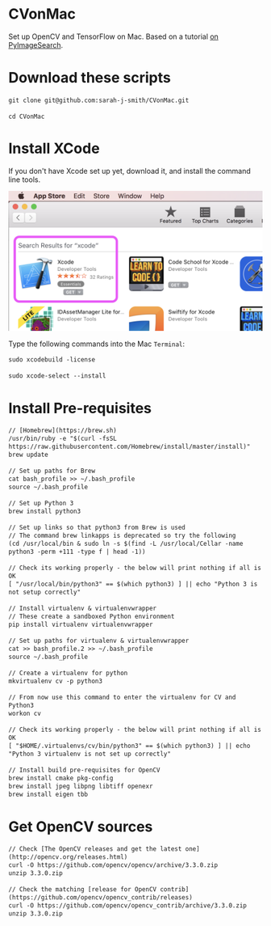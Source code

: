 # CVonMac

Set up OpenCV and TensorFlow on Mac.  Based on a tutorial [on PyImageSearch](https://www.pyimagesearch.com/2016/12/05/macos-install-opencv-3-and-python-3-5/).

# Download these scripts

    git clone git@github.com:sarah-j-smith/CVonMac.git
    
    cd CVonMac

# Install XCode

If you don't have Xcode set up yet, download it, and install the command line tools.

![Install via Mac App Store](install-xcode.png)

Type the following commands into the Mac `Terminal`:

    sudo xcodebuild -license

    sudo xcode-select --install

# Install Pre-requisites

    // [Homebrew](https://brew.sh)
    /usr/bin/ruby -e "$(curl -fsSL https://raw.githubusercontent.com/Homebrew/install/master/install)"
    brew update

    // Set up paths for Brew
    cat bash_profile >> ~/.bash_profile
    source ~/.bash_profile

    // Set up Python 3
    brew install python3

    // Set up links so that python3 from Brew is used
    // The command brew linkapps is deprecated so try the following
    (cd /usr/local/bin & sudo ln -s $(find -L /usr/local/Cellar -name python3 -perm +111 -type f | head -1))

    // Check its working properly - the below will print nothing if all is OK
    [ "/usr/local/bin/python3" == $(which python3) ] || echo "Python 3 is not setup correctly"

    // Install virtualenv & virtualenvwrapper
    // These create a sandboxed Python environment
    pip install virtualenv virtualenvwrapper

    // Set up paths for virtualenv & virtualenvwrapper
    cat >> bash_profile.2 >> ~/.bash_profile
    source ~/.bash_profile

    // Create a virtualenv for python
    mkvirtualenv cv -p python3

    // From now use this command to enter the virtualenv for CV and Python3
    workon cv

    // Check its working properly - the below will print nothing if all is OK
    [ "$HOME/.virtualenvs/cv/bin/python3" == $(which python3) ] || echo "Python 3 virtualenv is not set up correctly"

    // Install build pre-requisites for OpenCV
    brew install cmake pkg-config
    brew install jpeg libpng libtiff openexr
    brew install eigen tbb


# Get OpenCV sources

    // Check [The OpenCV releases and get the latest one](http://opencv.org/releases.html)
    curl -O https://github.com/opencv/opencv/archive/3.3.0.zip
    unzip 3.3.0.zip

    // Check the matching [release for OpenCV contrib](https://github.com/opencv/opencv_contrib/releases)
    curl -O https://github.com/opencv/opencv_contrib/archive/3.3.0.zip
    unzip 3.3.0.zip
